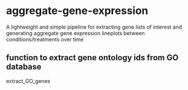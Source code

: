 # aggregate-gene-expression
A lightweight and simple pipeline for extracting gene lists of interest and generating aggregate gene expression lineplots between conditions/treatments over time



## function to extract gene ontology ids from GO database

extract_GO_genes

